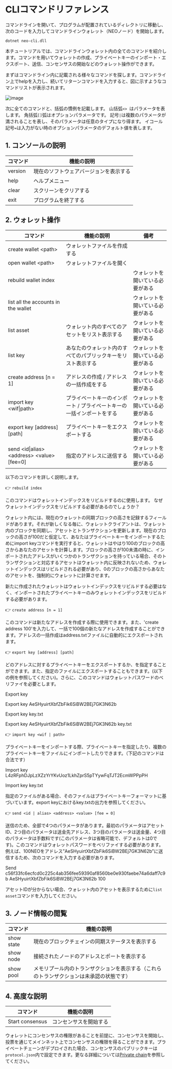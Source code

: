 # CLIコマンドリファレンス

コマンドラインを開いて、プログラムが配置されているディレクトリに移動し、次のコードを入力してコマンドラインウォレット（NEOノード）を開始します。

`dotnet neo-cli.dll`

本チュートリアルでは、コマンドラインウォレット内の全てのコマンドを紹介します。コマンドを用いてウォレットの作成、プライベートキーのインポート・エクスポート、送信、コンセンサスの開始などのウォレット操作ができます。

まずはコマンドライン内に記載される様々なコマンドを探します。コマンドライン上でhelpを入力し、続いてリターンコマンドを入力すると、図に示すようなコマンドリストが表示されます。

![image](/assets/cli_2.png)

次に全てのコマンドと、括弧の慣例を記載します。
山括弧``<> ``はパラメータを表します。
角括弧`[]`弧はオプションパラメータです。
記号`|`は複数のパラメータが満されることを表し、そのパラメータは任意のタイプになり得ます。
イコール記号`=`は入力がない時のオプションパラメータのデフォルト値を表します。

## 1. コンソールの説明

| コマンド      | 機能の説明      |
| ------- | --------- |
| version | 現在のソフトウェアバージョンを表示する |
| help    | ヘルプメニュー      |
| clear   | スクリーンをクリアする      |
| exit    | プログラムを終了する      |

## 2. ウォレット操作

コマンド | 機能の説明 | 備考 |
| ---------------------------------------- | -------------------------------- | ------ |
| create wallet \<path> | ウォレットファイルを作成する |
| open wallet \<path> | ウォレットファイルを開く |
| rebuild wallet index | | ウォレットを開いている必要がある |
| list all the accounts in the wallet | | ウォレットを開いている必要がある |
| list asset | ウォレット内のすべてのアセットをリスト表示する | ウォレットを開いている必要がある |
| list key | あなたのウォレット内のすべてのパブリックキーをリスト表示する | ウォレットを開いている必要がある |
| create address [n = 1] | アドレスの作成 / アドレスの一括作成をする | ウォレットを開いている必要がある |
| import key \<wif\|path> | プライベートキーのインポート / プライベートキーの一括インポートをする | ウォレットを開いている必要がある |
| export key \[address] [path] | プライベートキーをエクスポートする | ウォレットを開いている必要がある |
| send \<id\|alias> \<address> \<value> [fee=0]| 指定のアドレスに送信する | ウォレットを開いている必要がある |

以下のコマンドを詳しく説明します。

👉 `rebuild index`

このコマンドはウォレットインデックスをリビルドするのに使用します。
なぜウォレットインデックスをリビルドする必要があるのでしょうか？

ウォレット内には、現在のウォレットの同期ブロックの高さを記録するフィールドがあります。それが新しくなる毎に、ウォレットクライアントは、ウォレット内のブロックを同期し、アセットとトランザクションを更新します。現在のブロックの高さが100だと仮定して、あなたはプライベートキーをインポートするためにimport keyコマンドを実行すると、ウォレットはやはり100のブロックの高さからあなたのアセットを計算します。ブロックの高さが100未満の時に、インポートされたアドレスがいくつかのトランザクションを持っている場合、そのトランザクションと対応するアセットはウォレット内に反映されないため、ウォレットインデックスはリビルドされる必要があり、0のブロックの高さからあなたのアセットを、強制的にウォレットに計算させます。

新たに作成されたウォレットはウォレットインデックスをリビルドする必要はなく、インポートされたプライベートキーのみウォレットインデックスをリビルドする必要があります。

👉 `create address [n = 1]`

このコマンドは新たなアドレスを作成する際に使用できます。また、'create address 100'を入力して、一括で100個の新たなアドレスを作成することができます。アドレスの一括作成はaddress.txtファイルに自動的にエクスポートされます。

👉 `export key [address] [path]`

どのアドレスに対するプライベートキーをエクスポートするか、を指定することができます。また、指定のファイルにエクスポートすることもできます。(以下の例を参照してください)。さらに、このコマンドはウォレットパスワードのベリファイを必要とします。

Export key

Export key AeSHyuirtXbfZbFik6SiBW2BEj7GK3N62b

Export key key.txt

Export key AeSHyuirtXbfZbFik6SiBW2BEj7GK3N62b key.txt

👉 `import key <wif | path>`

プライベートキーをインポートする際、プライベートキーを指定したり、複数のプライベートキーをファイルにインポートしたりできます。（下記のコマンドは合法です）

Import key L4zRFphDJpLzXZzYrYKvUoz1LkhZprS5pTYywFqTJT2EcmWPPpPH

Import key key.txt

指定のファイルがある場合、そのファイルはプライベートキーフォーマットに基づいています。export keyにおけるkey.txtの出力を参照してください。

👉 `send <id | alias> <address> <value> [fee = 0]`

送信のため、全部で4つのパラメータがあります。最初のパラメータはアセットID、2つ目のパラメータは送金先アドレス、3つ目のパラメータは送金量、4つ目のパラメータは手数料です(このパラメータは省略可能で、デフォルトは0です)。このコマンドはウォレットパスワードをベリファイする必要があります。例えば、100NEOをアドレス”AeSHyuirtXbfZbFik6SiBW2BEj7GK3N62b”に送信するため、次のコマンドを入力する必要があります。

Send c56f33fc6ecfcd0c225c4ab356fee59390af8560be0e930faebe74a6daff7c9b AeSHyuirtXbfZbFik6SiBW2BEj7GK3N62b 100

アセットIDが分からない場合、ウォレット内のアセットを表示するために`list asset`コマンドを入力してください。

## 3. ノード情報の閲覧

コマンド | 機能の説明 |
| ---------- | ----------------------- |
show state | 現在のブロックチェインの同期ステータスを表示する
show node | 接続されたノードのアドレスとポートを表示する |
show pool | メモリプール内のトランザクションを表示する（これらのトランザクションは未承認の状態です）

## 4. 高度な説明

コマンド | 機能の説明 |
| --------------- | ---- |
Start consensus | コンセンサスを開始する
ウォレットにコンセンサスの権限があることを前提に、コンセンサスを開始し、投票を通じてメインネット上でコンセンサスの権限を得ることができます。プライベートチェーンがデプロイされた場合、コンセンサスのパブリックキーは`protocol.json`内で設定できます。更なる詳細については[Private chain](private-chain.md)を参照してください。

